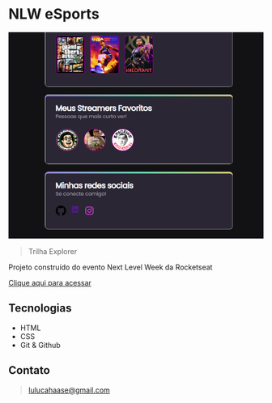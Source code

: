 # NLW eSports 

![preview](.github/luanavergi.github.io_NLW-eSports_.png)
> Trilha Explorer

Projeto construído do evento Next Level Week da Rocketseat

[Clique aqui para acessar](https://luanavergi.github.io/NLW-eSports/)

## Tecnologias 

- HTML
- CSS
- Git & Github

## Contato

> lulucahaase@gmail.com